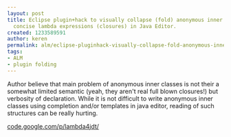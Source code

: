 ```yaml
---
layout: post
title: Eclipse plugin+hack to visually collapse (fold) anonymous inner classes to
  concise lambda expressions (closures) in Java Editor.
created: 1233589591
author: keren
permalink: alm/eclipse-pluginhack-visually-collapse-fold-anonymous-inner-classes-concise-lambda-expressions
tags:
- ALM
- plugin folding
---
```

<p>Author believe that main problem of anonymous inner classes is not their a somewhat limited semantic (yeah, they aren't real full blown closures!) but verbosity of declaration. While it is not difficult to write anonymous inner classes using completion and/or templates in java editor, reading of such structures can be really hurting.</p><p><a href="http://code.google.com/p/lambda4jdt/">code.google.com/p/lambda4jdt/</a></p>
